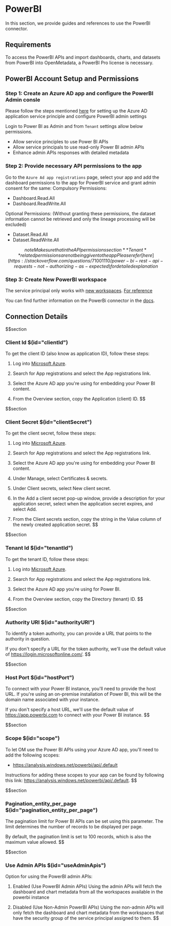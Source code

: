 # PowerBI

In this section, we provide guides and references to use the PowerBI connector.

## Requirements

To access the PowerBI APIs and import dashboards, charts, and datasets from PowerBI into OpenMetadata, a PowerBI Pro license is necessary.

## PowerBI Account Setup and Permissions

### Step 1: Create an Azure AD app and configure the PowerBI Admin consle

Please follow the steps mentioned [here](https://docs.microsoft.com/en-us/power-bi/developer/embedded/embed-service-principal) for setting up the Azure AD application service principle and configure PowerBI admin settings

Login to Power BI as Admin and from `Tenant` settings allow below permissions.
- Allow service principles to use Power BI APIs
- Allow service principals to use read-only Power BI admin APIs
- Enhance admin APIs responses with detailed metadata

### Step 2: Provide necessary API permissions to the app
Go to the `Azure Ad app registrations` page, select your app and add the dashboard permissions to the app for PowerBI service and grant admin consent for the same:
Compulsory Permissions:
- Dashboard.Read.All
- Dashboard.ReadWrite.All

Optional Permissions: (Without granting these permissions, the dataset information cannot be retrieved and only the lineage processing will be excluded)
- Dataset.Read.All
- Dataset.ReadWrite.All

$$note
Make sure that in the API permissions section **Tenant** related permissions are not being given to the app
Please refer [here](https://stackoverflow.com/questions/71001110/power-bi-rest-api-requests-not-authorizing-as-expected) for detailed explanation
$$

### Step 3: Create New PowerBI workspace
The service principal only works with [new workspaces](https://docs.microsoft.com/en-us/power-bi/collaborate-share/service-create-the-new-workspaces).
[For reference](https://community.powerbi.com/t5/Service/Error-while-executing-Get-dataset-call-quot-API-is-not/m-p/912360#M85711)

You can find further information on the PowerBi connector in the [docs](https://docs.open-metadata.org/connectors/dashboard/powerbi).

## Connection Details

$$section
### Client Id $(id="clientId")

To get the client ID (also know as application ID), follow these steps:

1. Log into [Microsoft Azure](https://ms.portal.azure.com/#allservices).

2. Search for App registrations and select the App registrations link.

3. Select the Azure AD app you're using for embedding your Power BI content.

4. From the Overview section, copy the Application (client) ID.
$$

$$section
### Client Secret $(id="clientSecret")

To get the client secret, follow these steps:

1. Log into [Microsoft Azure](https://ms.portal.azure.com/#allservices).

2. Search for App registrations and select the App registrations link.

3. Select the Azure AD app you're using for embedding your Power BI content.

4. Under Manage, select Certificates & secrets.

5. Under Client secrets, select New client secret.

6. In the Add a client secret pop-up window, provide a description for your application secret, select when the application secret expires, and select Add.

7. From the Client secrets section, copy the string in the Value column of the newly created application secret.
$$

$$section
### Tenant Id $(id="tenantId")

To get the tenant ID, follow these steps:

1. Log into [Microsoft Azure](https://ms.portal.azure.com/#allservices).

2. Search for App registrations and select the App registrations link.

3. Select the Azure AD app you're using for Power BI.

4. From the Overview section, copy the Directory (tenant) ID.
$$

$$section
### Authority URI $(id="authorityURI")

To identify a token authority, you can provide a URL that points to the authority in question.

If you don't specify a URL for the token authority, we'll use the default value of https://login.microsoftonline.com/.
$$

$$section
### Host Port $(id="hostPort")

To connect with your Power BI instance, you'll need to provide the host URL. If you're using an on-premise installation of Power BI, this will be the domain name associated with your instance.

If you don't specify a host URL, we'll use the default value of https://app.powerbi.com to connect with your Power BI instance.
$$

$$section
### Scope $(id="scope")

To let OM use the Power BI APIs using your Azure AD app, you'll need to add the following scopes:
- https://analysis.windows.net/powerbi/api/.default

Instructions for adding these scopes to your app can be found by following this link: https://analysis.windows.net/powerbi/api/.default.
$$

$$section
### Pagination_entity_per_page $(id="pagination_entity_per_page")

The pagination limit for Power BI APIs can be set using this parameter. The limit determines the number of records to be displayed per page.

By default, the pagination limit is set to 100 records, which is also the maximum value allowed.
$$

$$section
### Use Admin APIs $(id="useAdminApis")

Option for using the PowerBI admin APIs:
1. Enabled (Use PowerBI Admin APIs)
Using the admin APIs will fetch the dashboard and chart metadata from all the workspaces available in the powerbi instance

2. Disabled (Use Non-Admin PowerBI APIs)
Using the non-admin APIs will only fetch the dashboard and chart metadata from the workspaces that have the security group of the service principal assigned to them.
$$
